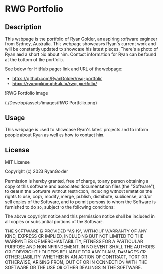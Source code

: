 # RWG Portfolio

## Description

This webpage is the portfolio of Ryan Golder, an aspiring software engineer from Sydney, Australia. This webpage showcases Ryan's current 
work and will be constantly updated to showcase his latest pieces. There's a photo of Ryan and a short bio about him. Contact information 
for Ryan can be found at the bottom of the portfolio.

See below for HitHub pages link and URL of the webpage:
- https://github.com/RyanGolder/rwg-portfolio 
- https://ryangolder.github.io/rwg-portfolio/ 

!RWG Portfolio image

(./Develop/assets/images/RWG Portfolio.png)

## Usage

This webpage is used to showcase Ryan's latest projects and to inform people about Ryan as well as how to contact him. 

## License

MIT License

Copyright (c) 2023 RyanGolder

Permission is hereby granted, free of charge, to any person obtaining a copy
of this software and associated documentation files (the "Software"), to deal
in the Software without restriction, including without limitation the rights
to use, copy, modify, merge, publish, distribute, sublicense, and/or sell
copies of the Software, and to permit persons to whom the Software is
furnished to do so, subject to the following conditions:

The above copyright notice and this permission notice shall be included in all
copies or substantial portions of the Software.

THE SOFTWARE IS PROVIDED "AS IS", WITHOUT WARRANTY OF ANY KIND, EXPRESS OR
IMPLIED, INCLUDING BUT NOT LIMITED TO THE WARRANTIES OF MERCHANTABILITY,
FITNESS FOR A PARTICULAR PURPOSE AND NONINFRINGEMENT. IN NO EVENT SHALL THE
AUTHORS OR COPYRIGHT HOLDERS BE LIABLE FOR ANY CLAIM, DAMAGES OR OTHER
LIABILITY, WHETHER IN AN ACTION OF CONTRACT, TORT OR OTHERWISE, ARISING FROM,
OUT OF OR IN CONNECTION WITH THE SOFTWARE OR THE USE OR OTHER DEALINGS IN THE
SOFTWARE.